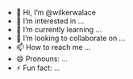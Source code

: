 - 👋 Hi, I’m @wilkerwalace
- 👀 I’m interested in ...
- 🌱 I’m currently learning ...
- 💞️ I’m looking to collaborate on ...
- 📫 How to reach me ...
- 😄 Pronouns: ...
- ⚡ Fun fact: ...

<!---
wilkerwalace/wilkerwalace is a ✨ special ✨ repository because its `README.md` (this file) appears on your GitHub profile.
You can click the Preview link to take a look at your changes.
--->
